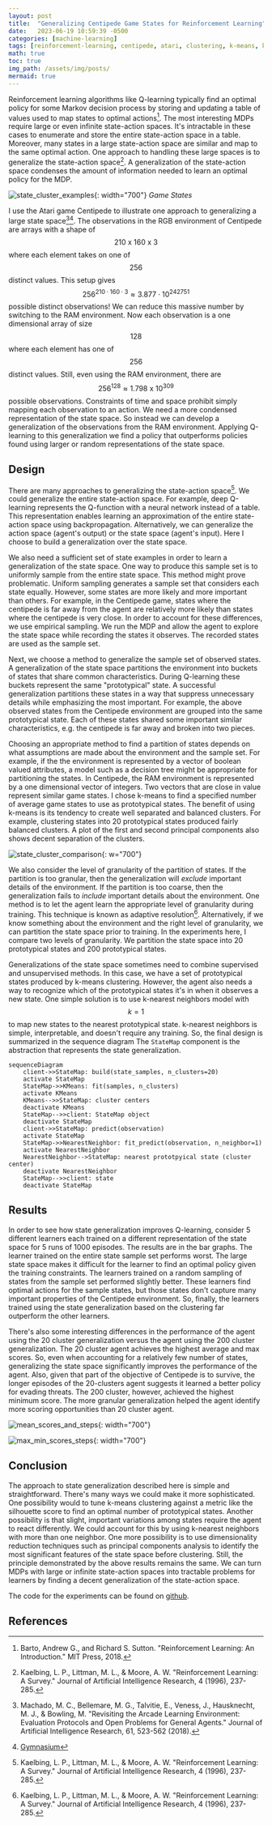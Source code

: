 ```yaml
---
layout: post
title:  "Generalizing Centipede Game States for Reinforcement Learning"
date:   2023-06-19 10:59:39 -0500
categories: [machine-learning]
tags: [reinforcement-learning, centipede, atari, clustering, k-means, k-nearest-neighbors, adaptive-resolution]
math: true
toc: true
img_path: /assets/img/posts/
mermaid: true
---
```


Reinforcement learning algorithms like Q-learning typically find an optimal policy for some Markov decision process by storing and updating a table of values used to map states to optimal actions[^3]. The most interesting MDPs require large or even infinite state-action spaces. It's intractable in these cases to enumerate and store the entire state-action space in a table. Moreover, many states in a large state-action space are similar and map to the same optimal action. One approach to handling these large spaces is to generalize the state-action space[^1]. A generalization of the state-action space condenses the amount of information needed to learn an optimal policy for the MDP.

![state_cluster_examples](state_cluster_examples.png){: width="700"}
_Game States_

I use the Atari game Centipede to illustrate one approach to generalizing a large state space[^2][^4]. The observations in the RGB environment of Centipede are arrays with a shape of $$210 \text{ x } 160 \text{ x } 3$$ where each element takes on one of $$256$$ distinct values. This setup gives $$256^{210 \cdot 160 \cdot 3} \approx 3.877 \cdot 10^{242751}$$ possible distinct observations! We can reduce this massive number by switching to the RAM environment. Now each observation is a one dimensional array of size $$128$$ where each element has one of $$256$$ distinct values. Still, even using the RAM environment, there are $$256^{128} \approx 1.798 \text{ x } 10^{309}$$ possible observations. Constraints of time and space prohibit simply mapping each observation to an action. We need a more condensed representation of the state space. So instead we can develop a generalization of the observations from the RAM environment. Applying Q-learning to this generalization we find a policy that outperforms policies found using larger or random representations of the state space.

## Design

There are many approaches to generalizing the state-action space[^1]. We could generalize the entire state-action space. For example, deep Q-learning represents the Q-function with a neural network instead of a table. This representation enables learning an approximation of the entire state-action space using backpropagation. Alternatively, we can generalize the action space (agent's output) or the state space (agent's input). Here I choose to build a generalization over the state space.

We also need a sufficient set of state examples in order to learn a generalization of the state space. One way to produce this sample set is to uniformly sample from the entire state space. This method might prove problematic. Uniform sampling generates a sample set that considers each state equally. However, some states are more likely and more important than others. For example, in the Centipede game, states where the centipede is far away from the agent are relatively more likely than states where the centipede is very close. In order to account for these differences, we use empirical sampling. We run the MDP and allow the agent to explore the state space while recording the states it observes. The recorded states are used as the sample set.

Next, we choose a method to generalize the sample set of observed states. A generalization of the state space partitions the environment into buckets of states that share common characteristics. During Q-learning these buckets represent the same "prototypical" state. A successful generalization partitions these states in a way that suppress unnecessary details while emphasizing the most important. For example, the above observed states from the Centipede environment are grouped into the same prototypical state. Each of these states shared some important similar characteristics, e.g. the centipede is far away and broken into two pieces.

Choosing an appropriate method to find a partition of states depends on what assumptions are made about the environment and the sample set. For example, if the the environment is represented by a vector of boolean valued attributes, a model such as a decision tree might be appropriate for partitioning the states. In Centipede, the RAM environment is represented by a one dimensional vector of integers. Two vectors that are close in value represent similar game states. I chose k-means to find a specified number of average game states to use as prototypical states. The benefit of using k-means is its tendency to create well separated and balanced clusters. For example, clustering states into 20 prototypical states produced fairly balanced clusters. A plot of the first and second principal components also shows decent separation of the clusters.

![state_cluster_comparison](state_cluster_comparison.png){: w="700"}

We also consider the level of granularity of the partition of states. If the partition is too granular, then the generalization will *exclude* important details of the environment. If the partition is too coarse, then the generalization fails to *include* important details about the environment. One method is to let the agent learn the appropriate level of granularity during training. This technique is known as adaptive resolution[^1]. Alternatively, if we know something about the environment and the right level of granularity, we can partition the state space prior to training. In the experiments here, I compare two levels of granularity. We partition the state space into 20 prototypical states and 200 prototypical states.

Generalizations of the state space sometimes need to combine supervised and unsupervised methods. In this case, we have a set of prototypical states produced by k-means clustering. However, the agent also needs a way to recognize which of the prototypical states it's in when it observes a new state. One simple solution is to use k-nearest neighbors model with $$k=1$$ to map new states to the nearest prototypical state. k-nearest neighbors is simple, interpretable, and doesn't require any training. So, the final design is summarized in the sequence diagram The `StateMap` component is the abstraction that represents the state generalization.

```mermaid
sequenceDiagram
    client->>StateMap: build(state_samples, n_clusters=20)
    activate StateMap
    StateMap->>KMeans: fit(samples, n_clusters)
    activate KMeans
    KMeans-->>StateMap: cluster centers
    deactivate KMeans
    StateMap-->>client: StateMap object
    deactivate StateMap
    client->>StateMap: predict(observation)
    activate StateMap
    StateMap->>NearestNeighbor: fit_predict(observation, n_neighbor=1)
    activate NearestNeighbor
    NearestNeighbor-->StateMap: nearest prototpyical state (cluster center)
    deactivate NearestNeighbor
    StateMap-->>client: state
    deactivate StateMap
```

## Results

In order to see how state generalization improves Q-learning, consider 5 different learners each trained on a different representation of the state space for 5 runs of 1000 episodes. The results are in the bar graphs. The learner trained on the entire state sample set performs worst. The large state space makes it difficult for the learner to find an optimal policy given the training constraints. The learners trained on a random sampling of states from the sample set performed slightly better. These learners find optimal actions for the sample states, but those states don't capture many important properties of the Centipede environment. So, finally, the learners trained using the state generalization based on the clustering far outperform the other learners.

There's also some interesting differences in the performance of the agent using the 20 cluster generalization versus the agent using the 200 cluster generalization. The 20 cluster agent achieves the highest average and max scores. So, even when accounting for a relatively few number of states, generalizing the state space significantly improves the performance of the agent. Also, given that part of the objective of Centipede is to survive, the longer episodes of the 20-clusters agent suggests it learned a better policy for evading threats. The 200 cluster, however, achieved the highest minimum score. The more granular generalization helped the agent identify more scoring opportunities than 20 cluster agent.

![mean_scores_and_steps](mean_scores_and_steps.png){: width="700"}

![max_min_scores_steps](max_min_scores_steps.png){: width="700"}

## Conclusion

The approach to state generalization described here is simple and straightforward. There's many ways we could make it more sophisticated. One possibility would to tune k-means clustering against a metric like the silhouette score to find an optimal number of prototypical states. Another possibility is that slight, important variations among states require the agent to react differently. We could account for this by using k-nearest neighbors with more than one neighbor. One more possibility is to use dimensionality reduction techniques such as principal components analysis to identify the most significant features of the state space before clustering. Still, the principle demonstrated by the above results remains the same. We can turn MDPs with large or infinite state-action spaces into tractable problems for learners by finding a decent generalization of the state-action space.

The code for the experiments can be found on [github](https://github.com/jwplatta/centipede).

## References

[^1]: Kaelbing, L. P., Littman, M. L., & Moore, A. W. "Reinforcement Learning: A Survey." Journal of Artificial Intelligence Research, 4 (1996), 237-285.
[^2]: Machado, M. C., Bellemare, M. G., Talvitie, E., Veness, J., Hausknecht, M. J., & Bowling, M. "Revisiting the Arcade Learning Environment: Evaluation Protocols and Open Problems for General Agents." Journal of Artificial Intelligence Research, 61, 523-562 (2018).
[^3]: Barto, Andrew G., and Richard S. Sutton. "Reinforcement Learning: An Introduction." MIT Press, 2018.
[^4]: [Gymnasium](https://github.com/Farama-Foundation/Gymnasium)